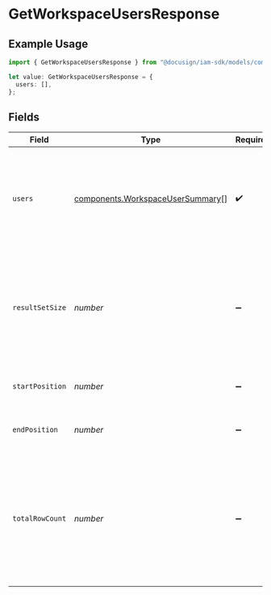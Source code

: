 # GetWorkspaceUsersResponse

## Example Usage

```typescript
import { GetWorkspaceUsersResponse } from "@docusign/iam-sdk/models/components";

let value: GetWorkspaceUsersResponse = {
  users: [],
};
```

## Fields

| Field                                                                                                                        | Type                                                                                                                         | Required                                                                                                                     | Description                                                                                                                  |
| ---------------------------------------------------------------------------------------------------------------------------- | ---------------------------------------------------------------------------------------------------------------------------- | ---------------------------------------------------------------------------------------------------------------------------- | ---------------------------------------------------------------------------------------------------------------------------- |
| `users`                                                                                                                      | [components.WorkspaceUserSummary](../../models/components/workspaceusersummary.md)[]                                         | :heavy_check_mark:                                                                                                           | The user summary list. Includes the ID, name, and metadata such as the role ID and role name                                 |
| `resultSetSize`                                                                                                              | *number*                                                                                                                     | :heavy_minus_sign:                                                                                                           | The number of users returned in the response. Always equal or less than the `count` of the request                           |
| `startPosition`                                                                                                              | *number*                                                                                                                     | :heavy_minus_sign:                                                                                                           | Position of the first item in the total results                                                                              |
| `endPosition`                                                                                                                | *number*                                                                                                                     | :heavy_minus_sign:                                                                                                           | Position of the last item in the total results                                                                               |
| `totalRowCount`                                                                                                              | *number*                                                                                                                     | :heavy_minus_sign:                                                                                                           | The total number of users in the workspace applicable to the request regardless of pagination. It may not always be computed |